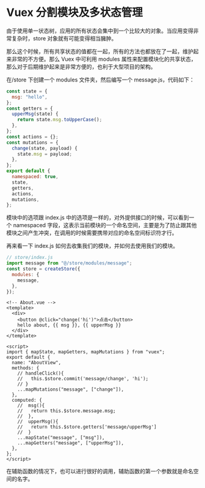 # Vuex 分割模块及多状态管理

由于使用单一状态树，应用的所有状态会集中到一个比较大的对象。当应用变得非常复杂时，store 对象就有可能变得相当臃肿。

那么这个时候，所有共享状态的值都在一起，所有的方法也都放在了一起，维护起来非常的不方便。那么 Vuex 中可利用 modules 属性来配置模块化的共享状态，那么对于后期维护起来是非常方便的，也利于大型项目的架构。

在/store 下创建一个 modules 文件夹，然后编写一个 message.js，代码如下：

```js
const state = {
  msg: "hello",
};
const getters = {
  upperMsg(state) {
    return state.msg.toUpperCase();
  },
};
const actions = {};
const mutations = {
  change(state, payload) {
    state.msg = payload;
  },
};
export default {
  namespaced: true,
  state,
  getters,
  actions,
  mutations,
};
```

模块中的选项跟 index.js 中的选项是一样的，对外提供接口的时候，可以看到一个 namespaced 字段，这表示当前模块的一个命名空间，主要是为了防止跟其他模块之间产生冲突，在调用的时候需要携带对应的命名空间标识符才行。

再来看一下 index.js 如何去收集我们的模块，并如何去使用我们的模块。

```js
// store/index.js
import message from "@/store/modules/message";
const store = createStore({
  modules: {
    message,
  },
});
```

```vue
<!-- About.vue -->
<template>
  <div>
    <button @click="change('hi')">点击</button>
    hello about, {{ msg }}, {{ upperMsg }}
  </div>
</template>

<script>
import { mapState, mapGetters, mapMutations } from "vuex";
export default {
  name: "AboutView",
  methods: {
    // handleClick(){
    //   this.$store.commit('message/change', 'hi');
    // }
    ...mapMutations("message", ["change"]),
  },
  computed: {
    //  msg(){
    //   return this.$store.message.msg;
    //  },
    //  upperMsg(){
    //   return this.$store.getters['message/upperMsg']
    //  }
    ...mapState("message", ["msg"]),
    ...mapGetters("message", ["upperMsg"]),
  },
};
</script>
```

在辅助函数的情况下，也可以进行很好的调用，辅助函数的第一个参数就是命名空间的名字。
